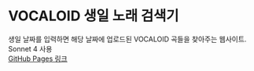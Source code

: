 # VOCALOID 생일 노래 검색기
생일 날짜를 입력하면 해당 날짜에 업로드된 VOCALOID 곡들을 찾아주는 웹사이트. Sonnet 4 사용
<br>[GitHub Pages 링크](https://monoletP.github.io/VOCALOID-Birthday-Song/)


